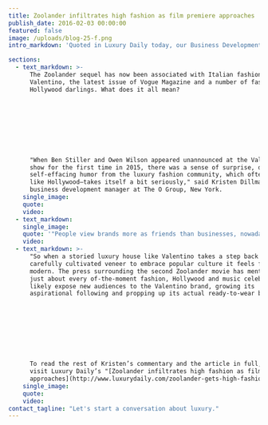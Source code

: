 ```yaml
---
title: Zoolander infiltrates high fashion as film premiere approaches
publish_date: 2016-02-03 00:00:00
featured: false
image: /uploads/blog-25-f.png
intro_markdown: 'Quoted in Luxury Daily today, our Business Development Manager Kristen Dillman shares her take on the luxury fashion world’s alignment with Zoolander.​'

sections:
  - text_markdown: >-
      The Zoolander sequel has now been associated with Italian fashion house,
      Valentino, the latest issue of Vogue Magazine and a number of fashion and
      Hollywood darlings. What does it all mean?









      "When Ben Stiller and Owen Wilson appeared unannounced at the Valentino
      show for the first time in 2015, there was a sense of surprise, delight and
      self-effacing humor from the luxury fashion community, which often—just
      like Hollywood—takes itself a bit seriously," said Kristen Dillman,
      business development manager at The O Group, New York.​
    single_image:
    quote:
    video:
  - text_markdown:
    single_image:
    quote: '"People view brands more as friends than businesses, nowadays"'
    video:
  - text_markdown: >-
      "So when a storied luxury house like Valentino takes a step back from its
      carefully cultivated veneer to embrace popular culture it feels fresh and
      modern. The press surrounding the second Zoolander movie has mention of
      just about every of-the-moment fashion, Hollywood and music celeb and will
      likely expose new audiences to the Valentino brand, growing its
      aspirational following and propping up its actual ready-to-wear business."









      To read the rest of Kristen’s commentary and the article in full, please
      visit Luxury Daily’s "[Zoolander infiltrates high fashion as film premiere
      approaches](http://www.luxurydaily.com/zoolander-gets-high-fashion-treatment-as-film-premiere-approaches/)."​
    single_image:
    quote:
    video:
contact_tagline: "Let's start a conversation about luxury."
---
```



